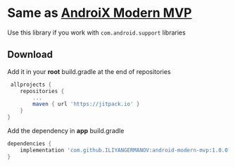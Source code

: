 # Same as [AndroiX Modern MVP](https://github.com/ILIYANGERMANOV/androidx-modern-mvp)
Use this library if you work with `com.android.support` libraries

## Download
Add it in your **root** build.gradle at the end of repositories
```groovy
 allprojects {
	repositories {
		...
		maven { url 'https://jitpack.io' }
	}
}
```
Add the dependency in **app** build.gradle
```groovy
dependencies {
	implementation 'com.github.ILIYANGERMANOV:android-modern-mvp:1.0.0'
}
```
